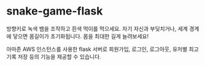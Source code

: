 # snake-game-flask

방향키로 녹색 뱀을 조작하고 흰색 먹이를 먹으세요. 자기 자신과 부딪치거나, 세계 경계에 닿으면 몸길이가 초기화됩니다. 몸을 최대한 길게 늘려보세요!  

아마존 AWS 인스턴스를 사용한 flask 서버로 회원가입, 로그인, 로그아웃, 유저별 최고기록 저장 등의 기능을 제공할 수 있습니다.  

